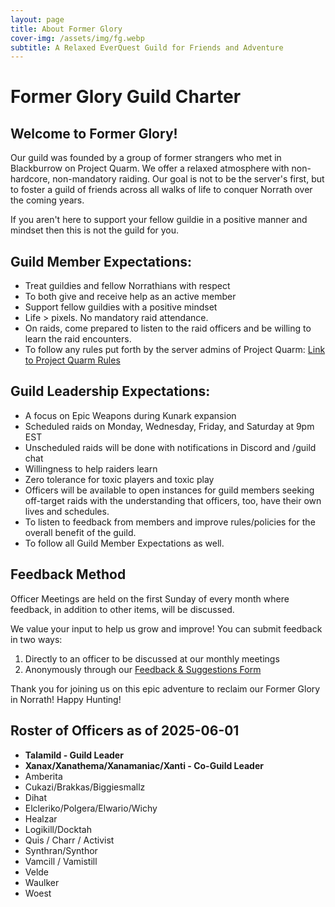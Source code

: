 ```yaml
---
layout: page
title: About Former Glory
cover-img: /assets/img/fg.webp
subtitle: A Relaxed EverQuest Guild for Friends and Adventure
---
```


# Former Glory Guild Charter

## Welcome to Former Glory!

Our guild was founded by a group of former strangers who met in Blackburrow on Project Quarm. We offer a relaxed atmosphere with non-hardcore, non-mandatory raiding. Our goal is not to be the server's first, but to foster a guild of friends across all walks of life to conquer Norrath over the coming years.

If you aren't here to support your fellow guildie in a positive manner and mindset then this is not the guild for you. 

## Guild Member Expectations:

- Treat guildies and fellow Norrathians with respect
- To both give and receive help as an active member
- Support fellow guildies with a positive mindset
- Life > pixels. No mandatory raid attendance.
- On raids, come prepared to listen to the raid officers and be willing to learn the raid encounters.
- To follow any rules put forth by the server admins of Project Quarm: [Link to Project Quarm Rules](https://discord.com/channels/1133452007412334643/1135970415852924958)


## Guild Leadership Expectations:

- A focus on Epic Weapons during Kunark expansion
- Scheduled raids on Monday, Wednesday, Friday, and Saturday at 9pm EST
- Unscheduled raids will be done with notifications in Discord and /guild chat
- Willingness to help raiders learn
- Zero tolerance for toxic players and toxic play
- Officers will be available to open instances for guild members seeking off-target raids with the understanding that officers, too, have their own lives and schedules.
- To listen to feedback from members and improve rules/policies for the overall benefit of the guild.
- To follow all Guild Member Expectations as well.

	
## Feedback Method

Officer Meetings are held on the first Sunday of every month where feedback, in addition to other items, will be discussed.

We value your input to help us grow and improve! You can submit feedback in two ways:
1. Directly to an officer to be discussed at our monthly meetings
2. Anonymously through our [Feedback & Suggestions Form](https://forms.gle/biDuXfLERPivK6jp9)

Thank you for joining us on this epic adventure to reclaim our Former Glory in Norrath! Happy Hunting!

## Roster of Officers as of 2025-06-01

- **Talamild - Guild Leader**
- **Xanax/Xanathema/Xanamaniac/Xanti - Co-Guild Leader**
- Amberita
- Cukazi/Brakkas/Biggiesmallz
- Dihat
- Elcleriko/Polgera/Elwario/Wichy
- Healzar
- Logikill/Docktah
- Quis / Charr / Activist
- Synthran/Synthor
- Vamcill / Vamistill
- Velde
- Waulker
- Woest
